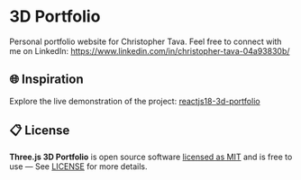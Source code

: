 # 3D Portfolio

Personal portfolio website for Christopher Tava. Feel free to connect with me on LinkedIn: https://www.linkedin.com/in/christopher-tava-04a93830b/ 

## 🌐 Inspiration

Explore the live demonstration of the project:
[reactjs18-3d-portfolio](https://reactjs18-3-d-portfolio.vercel.app/)

## 📋 License

**Three.js 3D Portfolio** is open source software
[licensed as MIT](https://opensource.org/license/mit/) and is free to use — See
[LICENSE](https://github.com/ladunjexa/reactjs18-3d-portfolio/blob/main/LICENSE) for more details.
